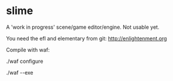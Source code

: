 slime
=====
A 'work in progress' scene/game editor/engine. Not usable yet.

You need the efl and elementary from git: http://enlightenment.org

Compile with waf:

./waf configure

./waf --exe

